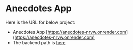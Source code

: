 # Anecdotes App
Here is the URL for below project:

- Anecdotes App [https://anecdotes-nrvw.onrender.com](https://anecdotes-nrvw.onrender.com)
- The backend path is [here](https://github.com/firewormx/fullstackopen/tree/main/Part6/rudex-anecdotes-backend)

